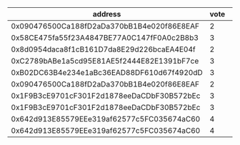 address|vote|timestamp|signature
---|---|---|---
0x090476500Ca188fD2aDa370bB1B4e020f86E8EAF|2|1601382216|0xd9d2b312dfad7bd6d705c86cc62c7342451c9ed9786c897d80b18786634f36b31e922bfe1ec15fcd672fafab9b544c64443a0a1ee1ab55a53e16fdd2a938c6941c
0x58CE475fa55f23A4847BE77A0C147fF0A0c2B8b3|3|1601382240|0xd51662bcdf686e24cf6886a0fad147bffa5cd83dc156703d70f376c410da487849a3748cd31e6e0408236da8bdad5a231c1a8b300c4b5f429f536c76c925951c1c
0x8d0954daca8f1cB161D7da8E29d226bcaEA4E04f|2|1601382333|0x3edcd3f6bdc35cb308c0bffda0786f3a74e2c31abd3a37f6774e9cc76a8871150de85f0afb69fdd51387fd3f90ed1fd81f82cee42a3692b66bb8e78829c4fcbb1b
0xC2789bABe1a5cd95E81AE5f2444E82E1391bF7ce|3|1601382440|0x5fff4853e3b4686da1c48cd0b93801344eff33dabb6eb32c6c15cb13184ea04f3cc84d13a36afc5666c675b89d0ffa7e3e5a2a10dbb1636af0af1b117c1c4f831b
0xB02DC63B4e234e1aBc36EAD88DF610d67f4920dD|3|1601382463|0x5f22691e9700062b2c3a14b95a3f76da33f1b1ba6faf15350792e0d3a9d4bb907dbbcc8560b9ccb0f30143274bd6b466ce4aa1277c4938f5fbc67445a652433b1b
0x090476500Ca188fD2aDa370bB1B4e020f86E8EAF|2|1601382600|0x7b3259692915cb942ef91bd193823f430757fb88ef325a72b0a6dae8fc9fbd4f33bc6be9ef975246cfefebfc6101ce65f67ed6aa9a0fb5d95f833d800420b2c11c
0x1F9B3cE9701cF301F2d1878eeDaCDbF30B572bEc|3|1601383194|0xc04f77286a6ea77a4a0f5d4405dd04294704363c5b084b00345128dece1bc8f06ce449e6c23a883d2a32ec5cb705fa34d8598b4cbfbf8a4a8f4206ed6cca53e41c
0x1F9B3cE9701cF301F2d1878eeDaCDbF30B572bEc|3|1601383313|0x72586ddf058a0178ca8fa794ee65d9c62bb98cdbe313ec075aea59736a96c9f24805b3b9e860126abc64480c6ba972b9db39d0047c993f55afa431c8a5ed4aa21b
0x642d913E85579EEe319af62577c5FC035674aC60|4|1601383862|0x908003baecdb5a989de343d2dd330dcbf5182fc6e3e5b4d05c6bc85d282cb97908c854e49a6a5feced76dd78c1eebb0b5eec9295d322a868f52c3d65e16323cb1b
0x642d913E85579EEe319af62577c5FC035674aC60|4|1601383931|0x2ed121621b3955618ade567dd542232c967bd777673d127cadf34a3644e8a2062b124657d0fe0ca34709277a8bd19537c819e4f4e4a7fededac5d8ee448f44cb1b